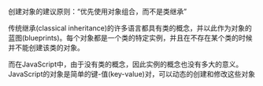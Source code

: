 创建对象的建议原则：“优先使用对象组合，而不是类继承”

传统继承(classical inheritance)的许多语言都具有类的概念，并以此作为对象的蓝图(blueprints)。每个对象都是一个类的特定实例，并且在不存在某个类的时候并不能创建该类的对象。

而在JavaScript中，由于没有类的概念，因此实例的概念也没有多大的意义。
JavaScript的对象是简单的键-值(key-value)对，可以动态的创建和修改这些对象

